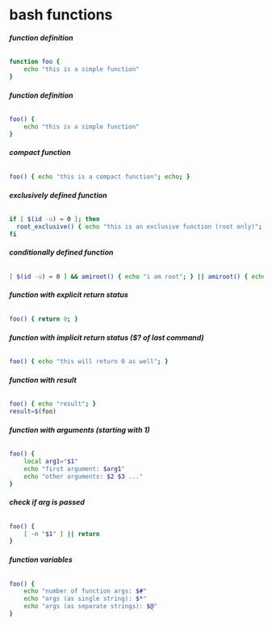 # bash functions

###### __function definition__
```bash
function foo {
	echo "this is a simple function"
}
```

###### __function definition__
```bash
foo() {
	echo "this is a simple function"
}
```

###### __compact function__
```bash
foo() { echo "this is a compact function"; echo; }
```

###### __exclusively defined function__
```bash
if [ $(id -u) = 0 ]; then
  root_exclusive() { echo "this is an exclusive function (root only)"; }
fi  
```

###### __conditionally defined function__
```bash
[ $(id -u) = 0 ] && amiroot() { echo "i am root"; } || amiroot() { echo "i am not root"; }
```

###### __function with explicit return status__
```bash
foo() { return 0; }
```

###### __function with implicit return status ($? of last command)__
```bash
foo() { echo "this will return 0 as well"; }
```

###### __function with result__
```bash
foo() { echo "result"; }
result=$(foo)
```

###### __function with arguments (starting with 1)__
```bash
foo() {
	local arg1="$1"
    echo "first argument: $arg1"
    echo "other arguments: $2 $3 ..."
}
```

###### __check if arg is passed__
```bash
foo() {
    [ -n "$1" ] || return
}
```

###### __function variables__
```bash
foo() {
    echo "number of function args: $#"
    echo "args (as single string): $*"
    echo "args (as separate strings): $@"
}
```

